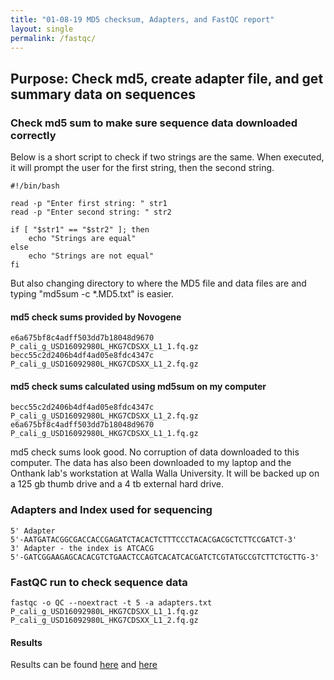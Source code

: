 ```yaml
---
title: "01-08-19 MD5 checksum, Adapters, and FastQC report"
layout: single
permalink: /fastqc/
---
```

## Purpose: Check md5, create adapter file, and get summary data on sequences 

### Check md5 sum to make sure sequence data downloaded correctly
Below is a short script to check if two strings are the same. When executed, it will prompt the user for the first string, then the second string. 

```	
#!/bin/bash
 
read -p "Enter first string: " str1
read -p "Enter second string: " str2
 
if [ "$str1" == "$str2" ]; then
    echo "Strings are equal"
else
    echo "Strings are not equal"
fi
```
But also changing directory to where the MD5 file and data files are and typing "md5sum -c *.MD5.txt" is easier. 

#### md5 check sums provided by Novogene
```
e6a675bf8c4adff503dd7b18048d9670  P_cali_g_USD16092980L_HKG7CDSXX_L1_1.fq.gz
becc55c2d2406b4df4ad05e8fdc4347c  P_cali_g_USD16092980L_HKG7CDSXX_L1_2.fq.gz
```

#### md5 check sums calculated using md5sum on my computer
```
becc55c2d2406b4df4ad05e8fdc4347c  P_cali_g_USD16092980L_HKG7CDSXX_L1_2.fq.gz
e6a675bf8c4adff503dd7b18048d9670  P_cali_g_USD16092980L_HKG7CDSXX_L1_1.fq.gz
```

md5 check sums look good. No corruption of data downloaded to this computer. The data has also been downloaded to my laptop and the Onthank lab's workstation at Walla Walla University. It will be backed up on a 125 gb thumb drive and a 4 tb external hard drive. 

### Adapters and Index used for sequencing
``` 
5' Adapter
5'-AATGATACGGCGACCACCGAGATCTACACTCTTTCCCTACACGACGCTCTTCCGATCT-3' 
3' Adapter - the index is ATCACG 
5'-GATCGGAAGAGCACACGTCTGAACTCCAGTCACATCACGATCTCGTATGCCGTCTTCTGCTTG-3' 
```


### FastQC run to check sequence data
```
fastqc -o QC --noextract -t 5 -a adapters.txt P_cali_g_USD16092980L_HKG7CDSXX_L1_1.fq.gz P_cali_g_USD16092980L_HKG7CDSXX_L1_2.fq.gz 
```

#### Results
Results can be found [here](/fastqc1/) and [here](/fastqc2/)

